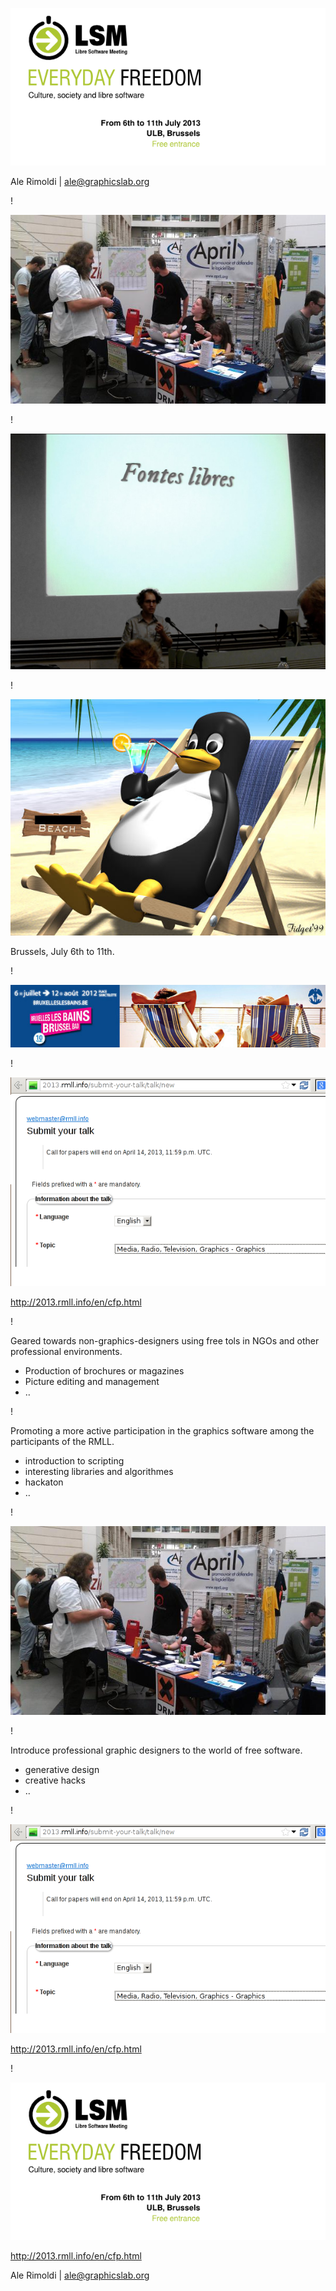 <!---
- se syntax=markdown
- sy on
- se linebreak
- terminal font size = huge
-->




![rmll](rmll/banner.png)

Ale Rimoldi | ale@graphicslab.org

<!---
I'd like to talk about an event that will be happen this summer and that I think could be complentary to what we are doing here. Both from the people being there and the time of the year when it happens. 

The Libre Software Meeting – better knwown as Rencontres Mondiales du Logiciel Libre – which will be held in Brussels from July 6th to 11th.

For those who have never heard about it, it's the 17th edition of the biggest "French" meeting on free software.
-->

!

![rmll](rmll/rmll_2012.jpg)

<!---
In the last few years, they've tried hard to be a truly world wide meeting and the 2012 edition took place in Geneva, in a location which was about 8 Km out of the borders to France.

And the RMLL will be in Brussels, which is a few kilometers more from the french borders and is even a bilingual town.

-->
!

![going professional](rmll/rmll_manuel.jpg)

<!--

Last year we tried to give a more "professional" touch to the "Graphics" theme and we would like to repeat what has been a very good experience.

-->

!

![going professional](rmll/rmll_plage.jpg)

Brussels, July 6th to 11th.

<!--
I know, when you think of July you think of holidays...
(Btw, I too this picture from the internet and I've censured to comply to the Python rules... and I hope it's ok to show naked pinguins... 

-->

!

![bruxelles les bains](rmll/bruxelles_les_bains.jpg)

<!--

Well, Brussels is not that bad in summer...

-->

!

![rmll](rmll/rmll_submit.png)

http://2013.rmll.info/en/cfp.html

<!---

Ok, back on track.

You're invited to submit a talk, a workshop or other forms of activities before next Sunday on midnight. What we would like to have most are...

-->

!

Geared towards non-graphics-designers using free tols in NGOs and other professional environments.

- Production of brochures or magazines
- Picture editing and management
- ‥


!

Promoting a more active participation in the graphics software among the participants of the RMLL.

- introduction to scripting
- interesting libraries and algorithmes
- hackaton
- ‥

<!---

And this is where I put the biggest weight: people are looking for programmers at the LGM, but the coders are at the Geek convetions...

-->

!

![bruxelles les bains](rmll/rmll_geek.jpg)

!

Introduce professional graphic designers to the world of free software.

- generative design
- creative hacks
- ‥

<!---

And this probably the most ambitious idea... but, who knows, it could work...

-->

!

![rmll](rmll/rmll_submit.png)

http://2013.rmll.info/en/cfp.html

<!--

We already got some very interesting proposals, but we still need talks, workshops and other activities. Your kindly invited to submit your proposition before next Sunday, April 14 by filling the form linked at the bottom of the call for papers:

-->

!

![rmll](rmll/banner.png)

http://2013.rmll.info/en/cfp.html

Ale Rimoldi | ale@graphicslab.org
